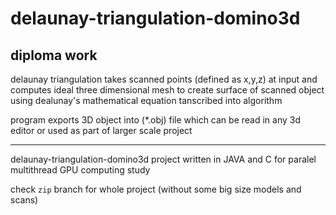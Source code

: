 # delaunay-triangulation-domino3d

## diploma work

delaunay triangulation takes scanned points (defined as x,y,z) at input and computes ideal three dimensional mesh to create surface of scanned object using dealunay's mathematical equation tanscribed into algorithm

program exports 3D object into (\*.obj) file which can be read in any 3d editor or used as part of larger scale project

---

delaunay-triangulation-domino3d project
written in JAVA and C for paralel multithread GPU computing study

check `zip` branch for whole project (without some big size models and scans)
